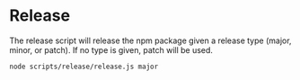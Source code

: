 # Release

The release script will release the npm package given a release type (major, minor, or patch). If no type is given, patch will be used.

```
node scripts/release/release.js major
```